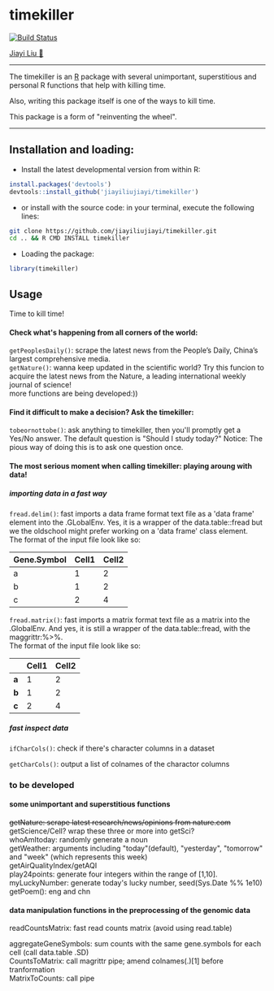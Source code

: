 # timekiller
[![Build Status](https://travis-ci.org/jiayiliujiayi/timekiller.svg?branch=master)](https://travis-ci.org/jiayiliujiayi/timekiller)

[Jiayi Liu :pig:](https://jiayiliu.me)

---
The timekiller is an [R](https://www.r-project.org) package with several unimportant, superstitious and personal R functions that help with killing time. 

Also, writing this package itself is one of the ways to kill time.  

This package is a form of "reinventing the wheel".  

---

Installation and loading:  
------------------------
-   Install the latest developmental version from within R:  
```r
install.packages('devtools')
devtools::install_github('jiayiliujiayi/timekiller')
```
-   or install with the source code: in your terminal, execute the following lines:    
```bash
git clone https://github.com/jiayiliujiayi/timekiller.git 
cd .. && R CMD INSTALL timekiller
```
-   Loading the package:  
```r
library(timekiller)
```
Usage  
------------------------
Time to kill time!  
#### Check what's happening from all corners of the world:  
`getPeoplesDaily()`:  scrape the latest news from the People’s Daily, China’s largest comprehensive media.  
`getNature()`: wanna keep updated in the scientific world? Try this funcion to acquire the latest news from the Nature, a leading international weekly journal of science!  
more functions are being developed:))  
#### Find it difficult to make a decision? Ask the timekiller:  
`tobeornottobe()`:  ask anything to timekiller, then you'll promptly get a Yes/No answer.  The default question is "Should I study today?"  Notice: The pious way of doing this is to ask one question once.  

#### The most serious moment when calling timekiller: playing aroung with data! 
##### importing data in a fast way  
`fread.delim()`: fast imports a data frame format text file as a 'data frame' element into the .GLobalEnv.  Yes, it is a wrapper of the data.table::fread but we the oldschool might prefer working on a 'data frame' class element.  
The format of the input file look like so:  

| Gene.Symbol | Cell1 | Cell2 |
|-------------|-------|-------|
|a|1|2|
|b|1|2|
|c|2|4|

`fread.matrix()`: fast imports a matrix format text file as a matrix into the .GlobalEnv.  And yes, it is still a wrapper of the data.table::fread, with the maggrittr:%>%.  
The format of the input file look like so:  

|             | Cell1 | Cell2 |
|-------------|-------|-------|
|**a**|1|2|
|**b**|1|2|
|**c**|2|4|

##### fast inspect data

`ifCharCols()`: check if there's character columns in a dataset

`getCharCols()`: output a list of colnames of the charactor columns





### to be developed  
#### some unimportant and superstitious functions
~~getNature: scrape latest research/news/opinions from nature.com~~  
getScience/Cell? wrap these three or more into getSci?  
whoAmItoday: randomly generate a noun  
getWeather: arguments including "today"(default), "yesterday", "tomorrow" and "week" (which represents this week)  
getAirQualityIndex/getAQI  
play24points: generate four integers within the range of [1,10].  
myLuckyNumber: generate today's lucky number, seed(Sys.Date %% 1e10)  
getPoem(): eng and chn

#### data manipulation functions in the preprocessing of the genomic data  
readCountsMatrix: fast read counts matrix (avoid using read.table)  

aggregateGeneSymbols: sum counts with the same gene.symbols for each cell (call data.table .SD)  
CountsToMatrix: call magrittr pipe; amend colnames(.)[1] before tranformation  
MatrixToCounts: call pipe

